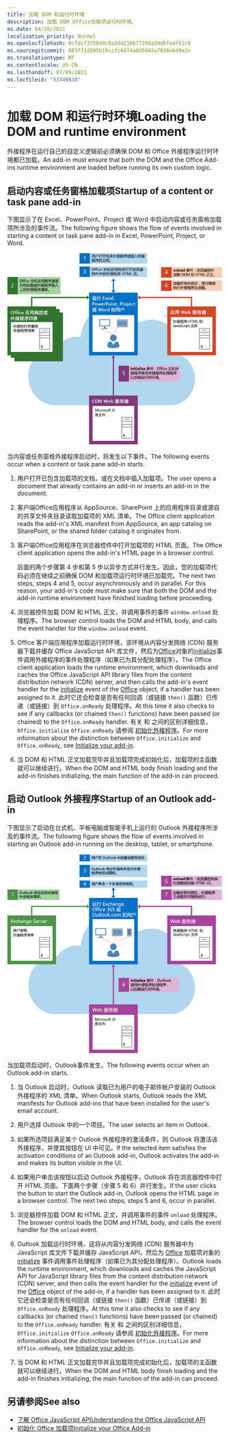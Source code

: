 ```yaml
---
title: 加载 DOM 和运行时环境
description: 加载 DOM Office加载项运行时环境。
ms.date: 04/20/2021
localization_priority: Normal
ms.openlocfilehash: 0cfdcf3750d9c0a3dd21667729da59dbfedf61c8
ms.sourcegitcommit: 883f71d395b19ccfc6874a0d5942a7016eb49e2c
ms.translationtype: MT
ms.contentlocale: zh-CN
ms.lasthandoff: 07/09/2021
ms.locfileid: "53349838"
---
```

# <a name="loading-the-dom-and-runtime-environment"></a><span data-ttu-id="7d659-103">加载 DOM 和运行时环境</span><span class="sxs-lookup"><span data-stu-id="7d659-103">Loading the DOM and runtime environment</span></span>

<span data-ttu-id="7d659-104">外接程序在运行自己的自定义逻辑前必须确保 DOM 和 Office 外接程序运行时环境都已加载。</span><span class="sxs-lookup"><span data-stu-id="7d659-104">An add-in must ensure that both the DOM and the Office Add-ins runtime environment are loaded before running its own custom logic.</span></span>

## <a name="startup-of-a-content-or-task-pane-add-in"></a><span data-ttu-id="7d659-105">启动内容或任务窗格加载项</span><span class="sxs-lookup"><span data-stu-id="7d659-105">Startup of a content or task pane add-in</span></span>

<span data-ttu-id="7d659-106">下图显示了在 Excel、PowerPoint、Project 或 Word 中启动内容或任务窗格加载项所涉及的事件流。</span><span class="sxs-lookup"><span data-stu-id="7d659-106">The following figure shows the flow of events involved in starting a content or task pane add-in in Excel, PowerPoint, Project, or Word.</span></span>

![Flow内容或任务窗格外接程序时的事件数。](../images/office15-app-sdk-loading-dom-agave-runtime.png)

<span data-ttu-id="7d659-108">当内容或任务窗格外接程序启动时，将发生以下事件。</span><span class="sxs-lookup"><span data-stu-id="7d659-108">The following events occur when a content or task pane add-in starts.</span></span>

1. <span data-ttu-id="7d659-109">用户打开已包含加载项的文档，或在文档中插入加载项。</span><span class="sxs-lookup"><span data-stu-id="7d659-109">The user opens a document that already contains an add-in or inserts an add-in in the document.</span></span>

2. <span data-ttu-id="7d659-110">客户端Office应用程序从 AppSource、SharePoint 上的应用程序目录或源自的共享文件夹目录读取加载项的 XML 清单。</span><span class="sxs-lookup"><span data-stu-id="7d659-110">The Office client application reads the add-in's XML manifest from AppSource, an app catalog on SharePoint, or the shared folder catalog it originates from.</span></span>

3. <span data-ttu-id="7d659-111">客户端Office应用程序在浏览器控件中打开加载项的 HTML 页面。</span><span class="sxs-lookup"><span data-stu-id="7d659-111">The Office client application opens the add-in's HTML page in a browser control.</span></span>

    <span data-ttu-id="7d659-p101">后面的两个步骤第 4 步和第 5 步以异步方式并行发生。因此，您的加载项代码必须在继续之前确保 DOM 和加载项运行时环境已加载完。</span><span class="sxs-lookup"><span data-stu-id="7d659-p101">The next two steps, steps 4 and 5, occur asynchronously and in parallel. For this reason, your add-in's code must make sure that both the DOM and the add-in runtime environment have finished loading before proceeding.</span></span>

4. <span data-ttu-id="7d659-114">浏览器控件加载 DOM 和 HTML 正文，并调用事件的事件 `window.onload` 处理程序。</span><span class="sxs-lookup"><span data-stu-id="7d659-114">The browser control loads the DOM and HTML body, and calls the event handler for the `window.onload` event.</span></span>

5. <span data-ttu-id="7d659-115">Office 客户端应用程序加载运行时环境，该环境从内容分发网络 (CDN) 服务器下载并缓存 Office JavaScript API 库文件，然后为[Office](/javascript/api/office)对象的[initialize](/javascript/api/office#office-initialize-reason-)事件调用外接程序的事件处理程序（如果已为其分配处理程序）。</span><span class="sxs-lookup"><span data-stu-id="7d659-115">The Office client application loads the runtime environment, which downloads and caches the Office JavaScript API library files from the content distribution network (CDN) server, and then calls the add-in's event handler for the [initialize](/javascript/api/office#office-initialize-reason-) event of the [Office](/javascript/api/office) object, if a handler has been assigned to it.</span></span> <span data-ttu-id="7d659-116">此时它还会检查是否有任何回调（或链接 `then()` 函数）已传递（或链接）到 `Office.onReady` 处理程序。</span><span class="sxs-lookup"><span data-stu-id="7d659-116">At this time it also checks to see if any callbacks (or chained `then()` functions) have been passed (or chained) to the `Office.onReady` handler.</span></span> <span data-ttu-id="7d659-117">有关 和 之间的区别详细信息， `Office.initialize` `Office.onReady` 请参阅 [初始化外接程序](initialize-add-in.md)。</span><span class="sxs-lookup"><span data-stu-id="7d659-117">For more information about the distinction between `Office.initialize` and `Office.onReady`, see [Initialize your add-in](initialize-add-in.md).</span></span>

6. <span data-ttu-id="7d659-118">当 DOM 和 HTML 正文加载完毕并且加载项完成初始化后，加载项的主函数就可以继续进行。</span><span class="sxs-lookup"><span data-stu-id="7d659-118">When the DOM and HTML body finish loading and the add-in finishes initializing, the main function of the add-in can proceed.</span></span>


## <a name="startup-of-an-outlook-add-in"></a><span data-ttu-id="7d659-119">启动 Outlook 外接程序</span><span class="sxs-lookup"><span data-stu-id="7d659-119">Startup of an Outlook add-in</span></span>

<span data-ttu-id="7d659-120">下图显示了启动在台式机、平板电脑或智能手机上运行的 Outlook 外接程序所涉及的事件流。</span><span class="sxs-lookup"><span data-stu-id="7d659-120">The following figure shows the flow of events involved in starting an Outlook add-in running on the desktop, tablet, or smartphone.</span></span>

![Flow加载项时Outlook事件数。](../images/outlook15-loading-dom-agave-runtime.png)

<span data-ttu-id="7d659-122">当加载项启动时，Outlook事件发生。</span><span class="sxs-lookup"><span data-stu-id="7d659-122">The following events occur when an Outlook add-in starts.</span></span>

1. <span data-ttu-id="7d659-123">当 Outlook 启动时，Outlook 读取已为用户的电子邮件帐户安装的 Outlook 外接程序的 XML 清单。</span><span class="sxs-lookup"><span data-stu-id="7d659-123">When Outlook starts, Outlook reads the XML manifests for Outlook add-ins that have been installed for the user's email account.</span></span>

2. <span data-ttu-id="7d659-124">用户选择 Outlook 中的一个项目。</span><span class="sxs-lookup"><span data-stu-id="7d659-124">The user selects an item in Outlook.</span></span>

3. <span data-ttu-id="7d659-125">如果所选项目满足某个 Outlook 外接程序的激活条件，则 Outlook 将激活该外接程序，并使其按钮在 UI 中可见。</span><span class="sxs-lookup"><span data-stu-id="7d659-125">If the selected item satisfies the activation conditions of an Outlook add-in, Outlook activates the add-in and makes its button visible in the UI.</span></span>

4. <span data-ttu-id="7d659-p103">如果用户单击该按钮以启动 Outlook 外接程序，Outlook 将在浏览器控件中打开 HTML 页面。下面两个步骤（步骤 5 和 6）并行发生。</span><span class="sxs-lookup"><span data-stu-id="7d659-p103">If the user clicks the button to start the Outlook add-in, Outlook opens the HTML page in a browser control. The next two steps, steps 5 and 6, occur in parallel.</span></span>

5. <span data-ttu-id="7d659-128">浏览器控件加载 DOM 和 HTML 正文，并调用事件的事件 `onload` 处理程序。</span><span class="sxs-lookup"><span data-stu-id="7d659-128">The browser control loads the DOM and HTML body, and calls the event handler for the `onload` event.</span></span>

6. <span data-ttu-id="7d659-129">Outlook 加载运行时环境，这将从内容分发网络 (CDN) 服务器中为 JavaScript 库文件下载并缓存 JavaScript API，然后为 [Office](/javascript/api/office) 加载项对象的 [initialize](/javascript/api/office#office-initialize-reason-) 事件调用事件处理程序（如果已为其分配处理程序）。</span><span class="sxs-lookup"><span data-stu-id="7d659-129">Outlook loads the runtime environment, which downloads and caches the JavaScript API for JavaScript library files from the content distribution network (CDN) server, and then calls the event handler for the [initialize](/javascript/api/office#office-initialize-reason-) event of the [Office](/javascript/api/office) object of the add-in, if a handler has been assigned to it.</span></span> <span data-ttu-id="7d659-130">此时它还会检查是否有任何回调（或链接 `then()` 函数）已传递（或链接）到 `Office.onReady` 处理程序。</span><span class="sxs-lookup"><span data-stu-id="7d659-130">At this time it also checks to see if any callbacks (or chained `then()` functions) have been passed (or chained) to the `Office.onReady` handler.</span></span> <span data-ttu-id="7d659-131">有关 和 之间的区别详细信息， `Office.initialize` `Office.onReady` 请参阅 [初始化外接程序](initialize-add-in.md)。</span><span class="sxs-lookup"><span data-stu-id="7d659-131">For more information about the distinction between `Office.initialize` and `Office.onReady`, see [Initialize your add-in](initialize-add-in.md).</span></span>

7. <span data-ttu-id="7d659-132">当 DOM 和 HTML 正文加载完毕并且加载项完成初始化后，加载项的主函数就可以继续进行。</span><span class="sxs-lookup"><span data-stu-id="7d659-132">When the DOM and HTML body finish loading and the add-in finishes initializing, the main function of the add-in can proceed.</span></span>

## <a name="see-also"></a><span data-ttu-id="7d659-133">另请参阅</span><span class="sxs-lookup"><span data-stu-id="7d659-133">See also</span></span>

- [<span data-ttu-id="7d659-134">了解 Office JavaScript API</span><span class="sxs-lookup"><span data-stu-id="7d659-134">Understanding the Office JavaScript API</span></span>](understanding-the-javascript-api-for-office.md)
- [<span data-ttu-id="7d659-135">初始化 Office 加载项</span><span class="sxs-lookup"><span data-stu-id="7d659-135">Initialize your Office Add-in</span></span>](initialize-add-in.md)
